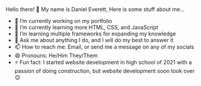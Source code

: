 Hello there! 👋 My name is Daniel Everett,
Here is some stuff about me...

- 🔭 I’m currently working on my portfolio
- 🌱 I’m currently learning more HTML, CSS, and JavaScript
- 👯 I’m learning multiple frameworks for expanding my knowledge
- 💬 Ask me about anything I do, and I will do my best to answer it
- 📫 How to reach me: Email, or send me a message on any of my socials
- 😄 Pronouns: He/Him They/Them
- ⚡ Fun fact: I started website development in high school of 2021 with a passion of doing construction, but website development soon took over 😌
